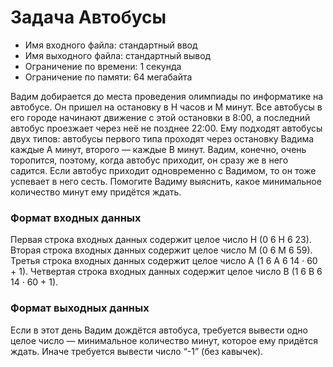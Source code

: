 # Задача Автобусы
- Имя входного файла: стандартный ввод
- Имя выходного файла: стандартный вывод
- Ограничение по времени: 1 секунда
- Ограничение по памяти: 64 мегабайта

Вадим добирается до места проведения олимпиады по информатике на автобусе. Он пришел на остановку в H часов и M минут. Все автобусы в его городе начинают движение с этой остановки в 8:00, а последний автобус проезжает через неё не позднее 22:00. Ему подходят автобусы двух типов: автобусы первого типа проходят через остановку Вадима каждые A минут, второго — каждые B минут. Вадим, конечно, очень торопится, поэтому, когда автобус приходит, он сразу же в него садится. Если автобус приходит одновременно с Вадимом, то он тоже успевает в него сесть. Помогите Вадиму выяснить, какое минимальное количество минут ему придётся ждать.
### Формат входных данных
Первая строка входных данных содержит целое число H (0 6 H 6 23). Вторая строка входных данных содержит целое число M (0 6 M 6 59). Третья строка входных данных содержит целое число A (1 6 A 6 14 · 60 + 1). Четвертая строка входных данных содержит целое число B
(1 6 B 6 14 · 60 + 1).
### Формат выходных данных
Если в этот день Вадим дождётся автобуса, требуется вывести одно целое число — минимальное количество минут, которое ему придётся ждать. Иначе требуется вывести число “-1” (без кавычек).
